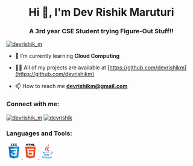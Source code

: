 <h1 align="center">Hi 👋, I'm Dev Rishik Maruturi</h1>
<h3 align="center">A 3rd year CSE Student trying Figure-Out Stuff!!</h3>

<p align="left"> <a href="https://twitter.com/devrishik_m" target="blank"><img src="https://img.shields.io/twitter/follow/devrishik_m?logo=twitter&style=for-the-badge" alt="devrishik_m" /></a> </p>

- 🌱 I’m currently learning **Cloud Computing**

- 👨‍💻 All of my projects are available at [https://github.com/devrishikm](https://github.com/devrishikm)

- 📫 How to reach me **devrishikm@gmail.com**

<h3 align="left">Connect with me:</h3>
<p align="left">
<a href="https://twitter.com/devrishik_m" target="blank"><img align="center" src="https://raw.githubusercontent.com/rahuldkjain/github-profile-readme-generator/master/src/images/icons/Social/twitter.svg" alt="devrishik_m" height="30" width="40" /></a>
<a href="https://linkedin.com/in/devrishik" target="blank"><img align="center" src="https://raw.githubusercontent.com/rahuldkjain/github-profile-readme-generator/master/src/images/icons/Social/linked-in-alt.svg" alt="devrishik" height="30" width="40" /></a>
</p>

<h3 align="left">Languages and Tools:</h3>
<p align="left"> <a href="https://www.w3schools.com/css/" target="_blank"> <img src="https://raw.githubusercontent.com/devicons/devicon/master/icons/css3/css3-original-wordmark.svg" alt="css3" width="40" height="40"/> </a> <a href="https://www.w3.org/html/" target="_blank"> <img src="https://raw.githubusercontent.com/devicons/devicon/master/icons/html5/html5-original-wordmark.svg" alt="html5" width="40" height="40"/> </a> <a href="https://www.java.com" target="_blank"> <img src="https://raw.githubusercontent.com/devicons/devicon/master/icons/java/java-original.svg" alt="java" width="40" height="40"/> </a> </p>
